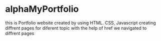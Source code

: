 # alphaMyPortfolio

this is Portfolio website created by using HTML. CSS, Javascript creating diffrent pages for diferent
topic with the help of href we navigated to diffrent pages
